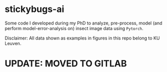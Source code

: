 # stickybugs-ai
Some code I developed during my PhD to analyze, pre-process, model (and perform model-error-analysis on) insect image data using `Pytorch`. 

Disclaimer: All data shown as examples in figures in this repo belong to KU Leuven.

# UPDATE: MOVED TO GITLAB
